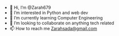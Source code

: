 - 👋 Hi, I’m @Zarah679
- 👀 I’m interested in Python and web dev 
- 🌱 I’m currently learning Computer Engineering
- 💞️ I’m looking to collaborate on anything tech related
- 📫 How to reach me Zarahsada@gmail.com

<!---
Zarah679/Zarah679 is a ✨ special ✨ repository because its `README.md` (this file) appears on your GitHub profile.
You can click the Preview link to take a look at your changes.
--->
